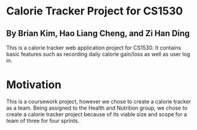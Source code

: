 # Calorie Tracker Project for CS1530
## By Brian Kim, Hao Liang Cheng, and Zi Han Ding
This is a calorie tracker web application project for CS1530. It contains basic features such as recording daily calorie gain/loss as well as user log in.
# Motivation
This is a coursework project, however we chose to create a calorie tracker as a team. Being assigned to the Health and Nutrition group, we chose to create a calorie tracker project because of its viable size and scope for a team of three for four sprints.